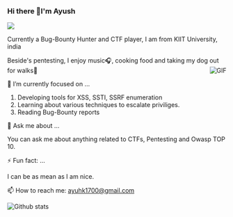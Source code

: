 ### Hi there 👋I'm Ayush
![](https://komarev.com/ghpvc/?username=ayushk58&style=flat-square)

Currently a Bug-Bounty Hunter and CTF player, I am from KIIT University, india

Beside's pentesting, I enjoy music🎧, cooking food and taking my dog out for walks🌱
<img align="right" alt="GIF" src="https://media.giphy.com/media/k4LO47aT4Gi2I/giphy.gif" />

🔭 I’m currently focused on ...

1. Developing tools for XSS, SSTI, SSRF enumeration
2. Learning about various techniques to escalate priviliges.
3. Reading Bug-Bounty reports

💬 Ask me about ...

You can ask me about anything related to CTFs, Pentesting and Owasp TOP 10.

 ⚡ Fun fact: ...
 
 I can be as mean as I am nice.
 

📫 How to reach me: ayuhk1700@gmail.com




![Github stats](https://github-readme-stats.vercel.app/api?username=ayushk58)
